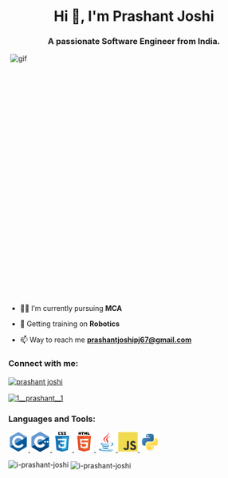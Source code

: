 












<h1 align="center">Hi 👋, I'm Prashant Joshi</h1>

<h3 align="center">A passionate Software Engineer from India.</h3>

<img alt="gif" src="https://user-images.githubusercontent.com/119167727/204149929-f2bc4806-096d-4c15-98c8-65cc6def76bf.png" align="right" height="500px" width="500px">

- 👨‍💻 I’m currently pursuing **MCA**

- 🤖 Getting training on **Robotics**

- 📫 Way to reach me **prashantjoshipj67@gmail.com**

<h3 align="left">Connect with me:</h3>

<p align="left">

<a href="https://fb.com/prashant joshi" target="blank"><img align="center" src="https://raw.githubusercontent.com/rahuldkjain/github-profile-readme-generator/master/src/images/icons/Social/facebook.svg" alt="prashant joshi" height="30" width="40" /></a>

<a href="https://instagram.com/1__prashant__1" target="blank"><img align="center" src="https://raw.githubusercontent.com/rahuldkjain/github-profile-readme-generator/master/src/images/icons/Social/instagram.svg" alt="1__prashant__1" height="30" width="40" /></a>

</p>

<h3 align="left">Languages and Tools:</h3>

<p align="left"> <a href="https://www.cprogramming.com/" target="_blank" rel="noreferrer"> <img src="https://raw.githubusercontent.com/devicons/devicon/master/icons/c/c-original.svg" alt="c" width="40" height="40"/> </a> <a href="https://www.w3schools.com/cpp/" target="_blank" rel="noreferrer"> <img src="https://raw.githubusercontent.com/devicons/devicon/master/icons/cplusplus/cplusplus-original.svg" alt="cplusplus" width="40" height="40"/> </a> <a href="https://www.w3schools.com/css/" target="_blank" rel="noreferrer"> <img src="https://raw.githubusercontent.com/devicons/devicon/master/icons/css3/css3-original-wordmark.svg" alt="css3" width="40" height="40"/> </a> <a href="https://www.w3.org/html/" target="_blank" rel="noreferrer"> <img src="https://raw.githubusercontent.com/devicons/devicon/master/icons/html5/html5-original-wordmark.svg" alt="html5" width="40" height="40"/> </a> <a href="https://www.java.com" target="_blank" rel="noreferrer"> <img src="https://raw.githubusercontent.com/devicons/devicon/master/icons/java/java-original.svg" alt="java" width="40" height="40"/> </a> <a href="https://developer.mozilla.org/en-US/docs/Web/JavaScript" target="_blank" rel="noreferrer"> <img src="https://raw.githubusercontent.com/devicons/devicon/master/icons/javascript/javascript-original.svg" alt="javascript" width="40" height="40"/> </a> <a href="https://www.python.org" target="_blank" rel="noreferrer"> <img src="https://raw.githubusercontent.com/devicons/devicon/master/icons/python/python-original.svg" alt="python" width="40" height="40"/> </a> </p>

<p><img align="left" src="https://github-readme-stats.vercel.app/api/top-langs?username=i-prashant-joshi&show_icons=true&locale=en&layout=compact" alt="i-prashant-joshi" /></p>

<p>&nbsp;<img align="center" src="https://github-readme-stats.vercel.app/api?username=i-prashant-joshi&show_icons=true&locale=en" alt="i-prashant-joshi" /></p>


